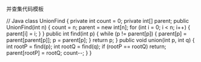 并查集代码模板


// Java
  class UnionFind { 
  	private int count = 0; 
  	private int[] parent; 
  	public UnionFind(int n) { 
  		count = n; 
  		parent = new int[n]; 
  		for (int i = 0; i < n; i++) { 
  			parent[i] = i;
  		}
  	} 
  	public int find(int p) { 
  		while (p != parent[p]) { 
  			parent[p] = parent[parent[p]]; 
  			p = parent[p]; 
  		}
  		return p; 
  	}
  	public void union(int p, int q) { 
  		int rootP = find(p); 
  		int rootQ = find(q); 
  		if (rootP == rootQ) return; 
  		parent[rootP] = rootQ; 
  		count--;
  	}
  }

